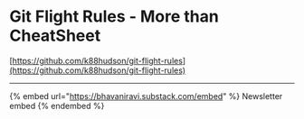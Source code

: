 # Git Flight Rules - More than CheatSheet

[https://github.com/k88hudson/git-flight-rules](https://github.com/k88hudson/git-flight-rules)

---

{% embed url="https://bhavaniravi.substack.com/embed" %}
Newsletter embed
{% endembed %}

